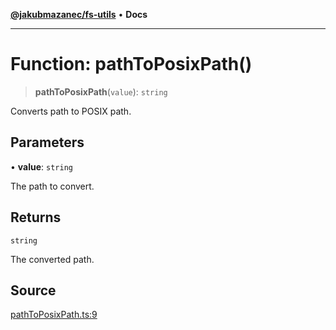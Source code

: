 [**@jakubmazanec/fs-utils**](../README.md) • **Docs**

---

# Function: pathToPosixPath()

> **pathToPosixPath**(`value`): `string`

Converts path to POSIX path.

## Parameters

• **value**: `string`

The path to convert.

## Returns

`string`

The converted path.

## Source

[pathToPosixPath.ts:9](https://github.com/jakubmazanec/js-tools/blob/51bfc5b913a7a7ef21d8d702a0d87d72983e112a/packages/fs-utils/source/pathToPosixPath.ts#L9)
